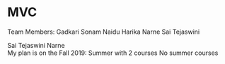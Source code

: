 # MVC

Team Members:
Gadkari Sonam
Naidu Harika
Narne Sai Tejaswini


Sai Tejaswini Narne  
My plan is on the Fall 2019: 
Summer with 2 courses
No summer courses